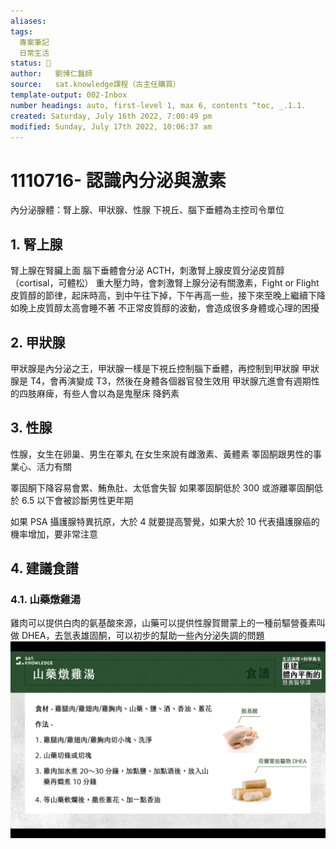 ```yaml
---
aliases:    
tags: 
  專案筆記 
  日常生活 
status: 🌱
author:   劉博仁醫師 
source:   sat.knowledge課程（古主任購買） 
template-output: 002-Inbox
number headings: auto, first-level 1, max 6, contents ^toc, _.1.1.
created: Saturday, July 16th 2022, 7:00:49 pm
modified: Sunday, July 17th 2022, 10:06:37 am
---
```

# 1110716- 認識內分泌與激素


內分泌腺體：腎上腺、甲狀腺、性腺
下視丘、腦下垂體為主控司令單位

## 1. 腎上腺

腎上腺在腎臟上面
腦下垂體會分泌 ACTH，刺激腎上腺皮質分泌皮質醇（cortisal，可體松）
重大壓力時，會刺激腎上腺分泌有關激素，Fight or Flight
皮質醇的節律，起床時高，到中午往下掉，下午再高一些，接下來至晚上繼續下降
如晚上皮質醇太高會睡不著
不正常皮質醇的波動，會造成很多身體或心理的困擾

## 2. 甲狀腺

甲狀腺是內分泌之王，甲狀腺一樣是下視丘控制腦下垂體，再控制到甲狀腺
甲狀腺是 T4，會再演變成 T3，然後在身體各個器官發生效用
甲狀腺亢進會有週期性的四肢麻痺，有些人會以為是鬼壓床
降鈣素

## 3. 性腺
性腺，女生在卵巢、男生在睪丸
在女生來說有雌激素、黃體素
睪固酮跟男性的事業心、活力有關

睪固酮下降容易會累、鮪魚肚、太低會失智
如果睪固酮低於 300 或游離睪固酮低於 6.5 以下會被診斷男性更年期

如果 PSA 攝護腺特異抗原，大於 4 就要提高警覺，如果大於 10 代表攝護腺癌的機率增加，要非常注意


## 4. 建議食譜

### 4.1. 山藥燉雞湯
雞肉可以提供白肉的氨基酸來源，山藥可以提供性腺賀爾蒙上的一種前驅營養素叫做 DHEA，去氫表雄固酮，可以初步的幫助一些內分泌失調的問題
![01|700](https://raw.githubusercontent.com/hoonsor/upgit-Obsidian/main/2022/07/17/upgit_20220717_1658023588.png)


